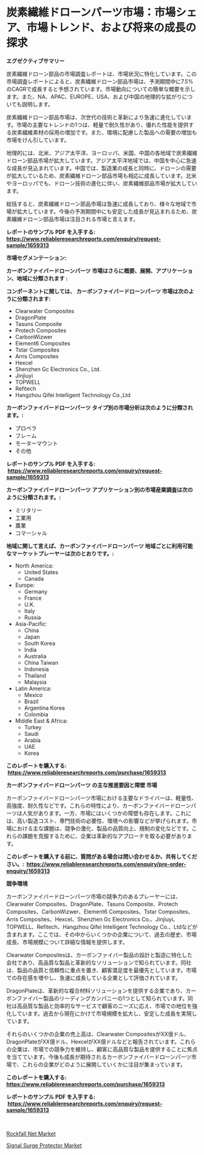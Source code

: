 <p><h1>炭素繊維ドローンパーツ市場：市場シェア、市場トレンド、および将来の成長の探求</h1></p><p><strong>エグゼクティブサマリー</strong></p>
<p><p>炭素繊維ドローン部品の市場調査レポートは、市場状況に特化しています。この市場調査レポートによると、炭素繊維ドローン部品市場は、予測期間中に7.5%のCAGRで成長すると予想されています。市場動向についての簡単な概要を示します。また、NA、APAC、EUROPE、USA、および中国の地理的な拡がりについても説明します。</p><p>炭素繊維ドローン部品市場は、次世代の技術と革新により急速に進化しています。市場の主要なトレンドの1つは、軽量で耐久性があり、優れた性能を提供する炭素繊維素材の採用の増加です。また、環境に配慮した製品への需要の増加も市場をけん引しています。</p><p>地理的には、北米、アジア太平洋、ヨーロッパ、米国、中国の各地域で炭素繊維ドローン部品市場が拡大しています。アジア太平洋地域では、中国を中心に急速な成長が見込まれています。中国では、製造業の成長と同時に、ドローンの需要が拡大しているため、炭素繊維ドローン部品市場も相応に成長しています。北米やヨーロッパでも、ドローン技術の進化に伴い、炭素繊維部品市場が拡大しています。</p><p>総括すると、炭素繊維ドローン部品市場は急速に成長しており、様々な地域で市場が拡大しています。今後の予測期間中にも安定した成長が見込まれるため、炭素繊維ドローン部品市場は注目される市場と言えます。</p></p>
<p><strong>レポートのサンプル PDF を入手する: <a href="https://www.reliableresearchreports.com/enquiry/request-sample/1659313">https://www.reliableresearchreports.com/enquiry/request-sample/1659313</a></strong></p>
<p><strong>市場セグメンテーション:</strong></p>
<p><strong> カーボンファイバードローンパーツ 市場はさらに概要、展開、アプリケーション、地域に分類されます :</strong></p>
<p><strong>コンポーネントに関しては、 カーボンファイバードローンパーツ 市場は次のように分類されます: &nbsp;</strong></p>
<p><ul><li>Clearwater Composites</li><li>DragonPlate</li><li>Tasuns Composite</li><li>Protech Composites</li><li>CarbonWizwer</li><li>Element6 Composites</li><li>Tstar Composites</li><li>Arris Composites</li><li>Hexcel</li><li>Shenzhen Gc Electronics Co., Ltd.</li><li>Jinjiuyi</li><li>TOPWELL</li><li>Refitech</li><li>Hangzhou Qifei Intelligent Technology Co.,Ltd</li></ul></p>
<p><strong> カーボンファイバードローンパーツ タイプ別の市場分析は次のように分類されます。:</strong></p>
<p><ul><li>プロペラ</li><li>フレーム</li><li>モーターマウント</li><li>その他</li></ul></p>
<p><strong>レポートのサンプル PDF を入手する: &nbsp;<a href="https://www.reliableresearchreports.com/enquiry/request-sample/1659313">https://www.reliableresearchreports.com/enquiry/request-sample/1659313</a></strong></p>
<p><strong> カーボンファイバードローンパーツ アプリケーション別の市場産業調査は次のように分類されます。:</strong></p>
<p><ul><li>ミリタリー</li><li>工業用</li><li>農業</li><li>コマーシャル</li></ul></p>
<p><strong>地域に関して言えば、カーボンファイバードローンパーツ 地域ごとに利用可能なマーケットプレーヤーは次のとおりです。:</strong></p>
<p><ul>
    <li>
        North America:
        <ul>
            <li>United States</li>
            <li>Canada</li>
        </ul>
    </li>
    <li>
        Europe:
        <ul>
            <li>Germany</li>
            <li>France</li>
            <li>U.K.</li>
            <li>Italy</li>
            <li>Russia</li>
        </ul>
    </li>
    <li>
        Asia-Pacific:
        <ul>
            <li>China</li>
            <li>Japan</li>
            <li>South Korea</li>
            <li>India</li>
            <li>Australia</li>
            <li>China Taiwan</li>
            <li>Indonesia</li>
            <li>Thailand</li>
            <li>Malaysia</li>
        </ul>
    </li>
    <li>
        Latin America:
        <ul>
            <li>Mexico</li>
            <li>Brazil</li>
            <li>Argentina Korea</li>
            <li>Colombia</li>
        </ul>
    </li>
    <li>
        Middle East & Africa:
        <ul>
            <li>Turkey</li>
            <li>Saudi</li>
            <li>Arabia</li>
            <li>UAE</li>
            <li>Korea</li>
        </ul>
    </li>
    </ul></p>
<p><strong>このレポートを購入する: &nbsp;<a href="https://www.reliableresearchreports.com/purchase/1659313">https://www.reliableresearchreports.com/purchase/1659313</a></strong></p>
<p><strong>カーボンファイバードローンパーツ の主な推進要因と障壁 市場</strong></p>
<p><p>カーボンファイバードローンパーツ市場における主要なドライバーは、軽量性、高強度、耐久性などです。これらの特性により、カーボンファイバードローンパーツは人気があります。一方、市場にはいくつかの障壁も存在します。これには、高い製造コスト、専門技術の必要性、環境への影響などが挙げられます。市場における主な課題は、競争の激化、製品の品質向上、規制の変化などです。これらの課題を克服するために、企業は革新的なアプローチを取る必要があります。</p></p>
<p><strong>このレポートを購入する前に、質問がある場合は問い合わせるか、共有してください。:&nbsp; <a href="https://www.reliableresearchreports.com/enquiry/pre-order-enquiry/1659313">https://www.reliableresearchreports.com/enquiry/pre-order-enquiry/1659313</a></strong></p>
<p><strong>競争環境</strong></p>
<p><p>カーボンファイバードローンパーツ市場の競争力のあるプレーヤーには、Clearwater Composites、DragonPlate、Tasuns Composite、Protech Composites、CarbonWizwer、Element6 Composites、Tstar Composites、Arris Composites、Hexcel、Shenzhen Gc Electronics Co.、Jinjiuyi、TOPWELL、Refitech、Hangzhou Qifei Intelligent Technology Co.、Ltdなどが含まれます。ここでは、その中からいくつかの企業について、過去の歴史、市場成長、市場規模について詳細な情報を提供します。</p><p>Clearwater Compositesは、カーボンファイバー製品の設計と製造に特化した会社であり、高品質な製品と革新的なソリューションで知られています。同社は、製品の品質と信頼性に重点を置き、顧客満足度を最優先としています。市場での存在感を増やし、急速に成長している企業として評価されています。</p><p>DragonPlateは、革新的な複合材料ソリューションを提供する企業であり、カーボンファイバー製品のリーディングカンパニーの1つとして知られています。同社は高品質な製品と効率的なサービスで顧客のニーズに応え、市場での地位を強化しています。過去から現在にかけて市場規模を拡大し、安定した成長を実現しています。</p><p>それらのいくつかの企業の売上高は、Clearwater CompositesがXX億ドル、DragonPlateがXX億ドル、HexcelがXX億ドルなどと報告されています。これらの企業は、市場での競争力を維持し、顧客に高品質な製品を提供することに焦点を当てています。今後も成長が期待されるカーボンファイバードローンパーツ市場で、これらの企業がどのように展開していくかに注目が集まっています。</p></p>
<p><strong>このレポートを購入する: &nbsp; <a href="https://www.reliableresearchreports.com/purchase/1659313">https://www.reliableresearchreports.com/purchase/1659313</a></strong></p>
<p><strong>レポートのサンプル PDF を入手する: &nbsp;<a href="https://www.reliableresearchreports.com/enquiry/request-sample/1659313">https://www.reliableresearchreports.com/enquiry/request-sample/1659313</a></strong><strong></strong></p>
<p>&nbsp;</p>
<p><p><a href="https://circular-yam-9b9.notion.site/Rockfall-Net-Market-Size-Share-Trends-Analysis-Report-By-Application-Regional-Outlook-Competiti-50963fd5e9094748a5db000602f5092d">Rockfall Net Market</a></p><p><a href="https://medium.com/@sharonbroojks53/signal-surge-protector-market-size-market-outlook-and-market-forecast-2024-to-2031-bff53a2033df">Signal Surge Protector Market</a></p></p>